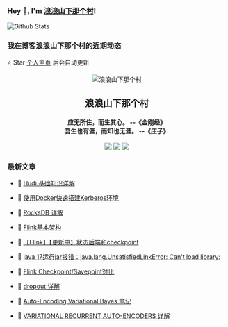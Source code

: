 ### Hey 👋, I'm [浪浪山下那个村](https://www/zeekling.cn)! 

![Github Stats](https://github-readme-stats-zeekling.vercel.app/api?username=zeekling&show_icons=true) 

### 我在博客[浪浪山下那个村](https://www/zeekling.cn)的近期动态
⭐️ Star [个人主页](https://github.com/zeekling) 后会自动更新

<p align="center"><img alt="浪浪山下那个村" src="https://pan.zeekling.cn/zeekling/blog/logo.th.png"></p><h2 align="center"> 浪浪山下那个村 </h2>

<h4 align="center">应无所住，而生其心。 --《金刚经》<br>吾生也有涯，而知也无涯。 --《庄子》</h4>
<p align="center"><a title="浪浪山下那个村" target="_blank" href="https://github.com/zeekling/zeekling"><img src="https://img.shields.io/github/last-commit/zeekling/zeekling.svg?style=flat-square&color=FF9900"></a>
<a title="GitHub repo size in bytes" target="_blank" href="https://github.com/zeekling/zeekling"><img src="https://img.shields.io/github/repo-size/zeekling/zeekling.svg?style=flat-square"></a>
<a title="Hits" target="_blank" href="https://github.com/zeekling/hits"><img src="https://hits.b3log.org/zeekling/zeekling.svg"></a></p>

### 最新文章

* 📝 [Hudi 基础知识详解](https://www.zeekling.cn/articles/2023/09/28/1695909094599.html) 
 
* 📝 [使用Docker快速搭建Kerberos环境](https://www.zeekling.cn/articles/2022/07/16/1657963320555.html) 
 
* 📝 [RocksDB 详解](https://www.zeekling.cn/articles/2023/09/23/1695451402168.html) 
 
* 📝 [Flink基本架构](https://www.zeekling.cn/articles/2023/09/20/1695220835152.html) 
 
* 📝 [【Flink】【更新中】状态后端和checkpoint](https://www.zeekling.cn/articles/2023/08/27/1693148634888.html) 
 
* 📝 [java 17运行jar报错：java.lang.UnsatisfiedLinkError: Can't load library:](https://www.zeekling.cn/articles/2023/09/17/1694946648776.html) 
 
* 📝 [Flink Checkpoint/Savepoint对比](https://www.zeekling.cn/articles/2023/09/10/1694316382278.html) 
 
* 📝 [dropout 详解](https://www.zeekling.cn/articles/2019/08/03/1564840694727.html) 
 
* 📝 [Auto-Encoding Variational Bayes 笔记](https://www.zeekling.cn/articles/2019/08/17/1566030664360.html) 
 
* 📝 [VARIATIONAL RECURRENT AUTO-ENCODERS 详解](https://www.zeekling.cn/articles/2019/08/18/1566099716666.html) 
 




